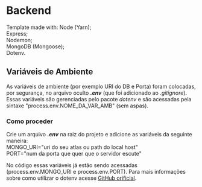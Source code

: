# Backend
Template made with:
Node (Yarn);  
Express;  
Nodemon;  
MongoDB (Mongoose);  
Dotenv.
 
## Variáveis de Ambiente
As variáveis de ambiente (por exemplo URI do DB e Porta) foram colocadas, por segurança, no arquivo oculto ***.env*** (que foi adicionado ao *.gitignore*). Essas variáveis são gerenciadas pelo pacote *dotenv* e são acessadas pela sintaxe "process.env.NOME_DA_VAR_AMB" (sem aspas).

### Como proceder
Crie um arquivo ***.env*** na raiz do projeto e adicione as variáveis da seguinte maneira:  
MONGO_URI="uri do seu atlas ou path do local host"  
PORT="num da porta que quer que o servidor escute"  

No código essas variáveis já estão sendo acessadas (process.env.MONGO_URI e process.env.PORT). Para mais informações sobre como utilizar o dotenv acesse [GitHub orificial](https://github.com/motdotla/dotenv).
